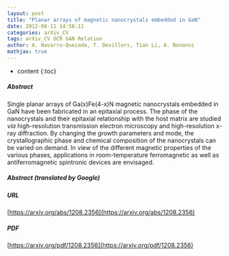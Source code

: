 ```yaml
---
layout: post
title: "Planar arrays of magnetic nanocrystals embedded in GaN"
date: 2012-08-11 14:58:11
categories: arXiv_CV
tags: arXiv_CV OCR GAN Relation
author: A. Navarro-Quezada, T. Devillers, Tian Li, A. Bonanni
mathjax: true
---
```


* content
{:toc}

##### Abstract
Single planar arrays of Ga(x)Fe(4-x)N magnetic nanocrystals embedded in GaN have been fabricated in an epitaxial process. The phase of the nanocrystals and their epitaxial relationship with the host matrix are studied $via$ high-resolution transmission electron microscopy and high-resolution x-ray diffraction. By changing the growth parameters and mode, the crystallographic phase and chemical composition of the nanocrystals can be varied on demand. In view of the different magnetic properties of the various phases, applications in room-temperature ferromagnetic as well as antiferromagnetic spintronic devices are envisaged.

##### Abstract (translated by Google)


##### URL
[https://arxiv.org/abs/1208.2356](https://arxiv.org/abs/1208.2356)

##### PDF
[https://arxiv.org/pdf/1208.2356](https://arxiv.org/pdf/1208.2356)

